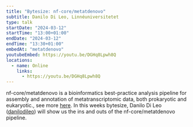 ```yaml
---
title: "Bytesize: nf-core/metatdenovo"
subtitle: Danilo Di Leo, Linné­universitetet
type: talk
startDate: "2024-03-12"
startTime: "13:00+01:00"
endDate: "2024-03-12"
endTime: "13:30+01:00"
embedAt: "metatdenovo"
youtubeEmbed: https://youtu.be/DGHq8Lpwh8Q
locations:
  - name: Online
    links:
      - https://youtu.be/DGHq8Lpwh8Q
---
```


nf-core/metatdenovo is a bioinformatics best-practice analysis pipeline for assembly and annotation of metatranscriptomic data, both prokaryotic and eukaryotic., see more [here](https://nf-co.re/metatdenovo/1.0.0). In this weeks bytesize, Danilo Di Leo ([danilodileo](https://github.com/danilodileo)) will show us the ins and outs of the nf-core/metatdenovo pipeline.
